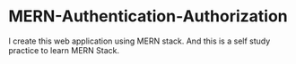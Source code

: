 # MERN-Authentication-Authorization
I create this web application using MERN stack. And this is a self study practice to learn MERN Stack.
